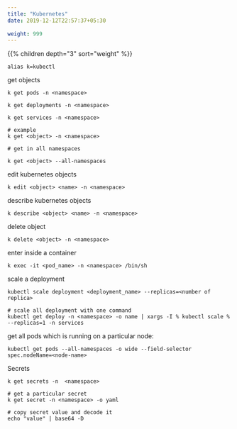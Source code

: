 ```yaml
---
title: "Kubernetes"
date: 2019-12-12T22:57:37+05:30
 
weight: 999
---
```


{{% children depth="3" sort="weight" %}}


    alias k=kubectl

get objects

    k get pods -n <namespace>

    k get deployments -n <namespace>

    k get services -n <namespace>

    # example
    k get <object> -n <namespace>

    # get in all namespaces

    k get <object> --all-namespaces

edit kubernetes objects

    k edit <object> <name> -n <namespace>

describe kubernetes objects
    
    k describe <object> <name> -n <namespace>

delete object

    k delete <object> -n <namespace>

enter inside a container

    k exec -it <pod_name> -n <namespace> /bin/sh

scale a deployment

    kubectl scale deployment <deployment_name> --replicas=<number of replica>

    # scale all deployment with one command
    kubectl get deploy -n <namespace> -o name | xargs -I % kubectl scale % --replicas=1 -n services


get all pods which is running on a particular node:

    kubectl get pods --all-namespaces -o wide --field-selector spec.nodeName=<node-name>

Secrets

    k get secrets -n  <namespace> 

    # get a particular secret
    k get secret -n <namespace> -o yaml

    # copy secret value and decode it
    echo "value" | base64 -D

